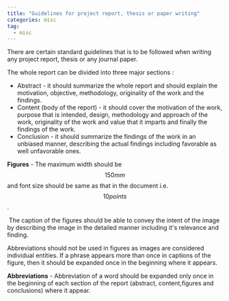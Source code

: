 ```yaml
---
title: "Guidelines for project report, thesis or paper writing"
categories: misc
tag: 
  - misc
---
```


There are certain standard guidelines that is to be followed when writing any project report, thesis or any journal paper.

The whole report can be divided into three major sections :

* Abstract - it should summarize the whole report and should explain the motivation, objective, methodology, originality of the work and the findings.
* Content (body of the report) - it should cover the motivation of the work, purpose that is intended, design, methodology and approach of the work, originality of the work and value that it imparts and finally the findings of the work.
* Conclusion -  it should summarize the findings of the work in an unbiased manner, describing the actual findings including favorable as well unfavorable ones. 

**Figures** - The maximum width should be $$150mm$$ and font size should be same as that in the document i.e. $$10 points$$.

​    The caption of the figures should be able to convey the intent of the image by describing the image in the detailed manner including  it's relevance and finding.

Abbreviations should not be used in figures as images are considered individual entities. If a phrase appears more than once in captions of the figure, then it should be expanded once in the beginning where it appears.

**Abbreviations** - Abbreviation of a word should be expanded only once in the beginning  of each section of the report (abstract, content,figures and conclusions) where it appear. 
